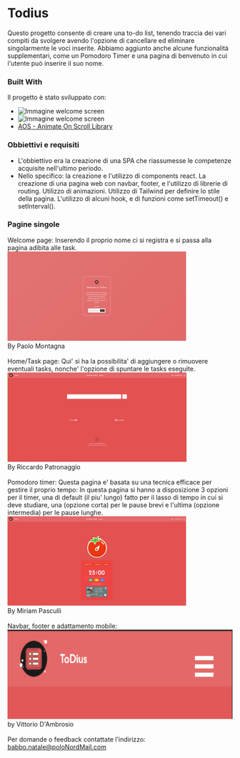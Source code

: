 # Todius

Questo progetto consente di creare una to-do list, tenendo traccia dei vari compiti da svolgere avendo l'opzione di cancellare ed eliminare singolarmente le voci inserite. Abbiamo aggiunto anche alcune funzionalità supplementari, come un Pomodoro Timer e una pagina di benvenuto in cui l'utente può inserire il suo nome. 
<br>

### Built With

Il progetto è stato sviluppato con:
  - <img src="https://github.com/OodDev/dummy/assets/150029160/e8dde9e7-dda9-4a23-a987-96054b065c53" alt="Immagine welcome screen" height="30"/>
  - <img src="https://github.com/OodDev/dummy/assets/150029160/c3a1a77b-713c-4042-b1f2-3b8b62e8349c" alt="Immagine welcome screen" height="20"/>
  - [AOS - Animate On Scroll Library](https://michalsnik.github.io/aos/)


### Obbiettivi e requisiti 

 - L'obbiettivo era la creazione di una SPA che riassumesse le competenze acquisite nell'ultimo periodo.
 - Nello specifico: la creazione e l'utilizzo di components react. La creazione di una pagina web con navbar, footer, e l'utilizzo di librerie di routing. Utilizzo di animazioni. Utilizzo di Tailwind per definire lo stile della pagina. L'utilizzo di alcuni hook, e di funzioni come setTimeout() e setInterval().

### Pagine singole

Welcome page:
Inserendo il proprio nome ci si registra e si passa alla pagina adibita alle task.
<br>
<img src="https://github.com/VittoDambro00/imgfinalproject/blob/main/screenWelcome.png" alt="WelcomeImg" height="200"/>
<br>
By Paolo Montagna
<br>
<br>
Home/Task page:
Qui' si ha la possibilita' di aggiungere o rimuovere eventuali tasks, nonche' l'opzione di spuntare le tasks eseguite.
<br>
<img src="https://github.com/VittoDambro00/imgfinalproject/blob/main/screenHome.png" alt="HomeImg" height="200"/>
<br>
By Riccardo Patronaggio
<br>
<br>
Pomodoro timer:
Questa pagina e' basata su una tecnica efficace per gestire il proprio tempo:
In questa pagina si hanno a disposizione 3 opzioni per il timer, una di default (il piu' lungo) fatto per il lasso di tempo in cui si deve studiare, una (opzione corta) per le pause brevi e l'ultima (opzione intermedia) per le pause lunghe.
<br>
<img src="https://github.com/VittoDambro00/imgfinalproject/blob/main/screenPomodoro.png" alt="PomodoroImg" height="200"/>
<br>
By Miriam Pasculli
<br>
<br>
Navbar, footer e adattamento mobile:
<br>
<img src="https://github.com/VittoDambro00/imgfinalproject/blob/main/screenMobile.png" alt="MobileImg" height="200"/>
<br>
by Vittorio D'Ambrosio
<br>
<br>
Per domande o feedback contattate l'indirizzo:
babbo.natale@poloNordMail.com
